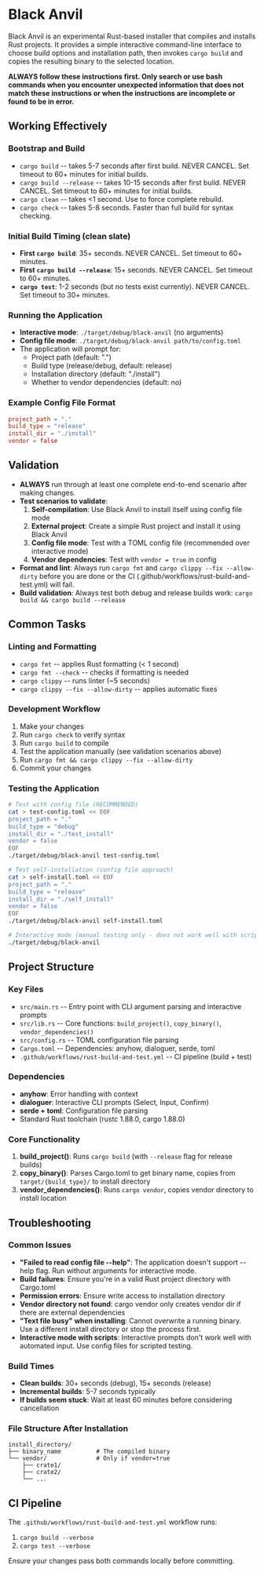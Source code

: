 # Black Anvil 

Black Anvil is an experimental Rust-based installer that compiles and installs Rust projects. It provides a simple interactive command-line interface to choose build options and installation path, then invokes `cargo build` and copies the resulting binary to the selected location.

**ALWAYS follow these instructions first. Only search or use bash commands when you encounter unexpected information that does not match these instructions or when the instructions are incomplete or found to be in error.**

## Working Effectively

### Bootstrap and Build
- `cargo build` -- takes 5-7 seconds after first build. NEVER CANCEL. Set timeout to 60+ minutes for initial builds.
- `cargo build --release` -- takes 10-15 seconds after first build. NEVER CANCEL. Set timeout to 60+ minutes for initial builds.
- `cargo clean` -- takes <1 second. Use to force complete rebuild.
- `cargo check` -- takes 5-8 seconds. Faster than full build for syntax checking.

### Initial Build Timing (clean slate)
- **First `cargo build`**: 35+ seconds. NEVER CANCEL. Set timeout to 60+ minutes.
- **First `cargo build --release`**: 15+ seconds. NEVER CANCEL. Set timeout to 60+ minutes.
- **`cargo test`**: 1-2 seconds (but no tests exist currently). NEVER CANCEL. Set timeout to 30+ minutes.

### Running the Application
- **Interactive mode**: `./target/debug/black-anvil` (no arguments)
- **Config file mode**: `./target/debug/black-anvil path/to/config.toml`
- The application will prompt for:
  - Project path (default: ".")
  - Build type (release/debug, default: release)  
  - Installation directory (default: "./install")
  - Whether to vendor dependencies (default: no)

### Example Config File Format
```toml
project_path = "."
build_type = "release"
install_dir = "./install"
vendor = false
```

## Validation

- **ALWAYS** run through at least one complete end-to-end scenario after making changes.
- **Test scenarios to validate**:
  1. **Self-compilation**: Use Black Anvil to install itself using config file mode
  2. **External project**: Create a simple Rust project and install it using Black Anvil
  3. **Config file mode**: Test with a TOML config file (recommended over interactive mode)
  4. **Vendor dependencies**: Test with `vendor = true` in config
- **Format and lint**: Always run `cargo fmt` and `cargo clippy --fix --allow-dirty` before you are done or the CI (.github/workflows/rust-build-and-test.yml) will fail.
- **Build validation**: Always test both debug and release builds work: `cargo build && cargo build --release`

## Common Tasks

### Linting and Formatting
- `cargo fmt` -- applies Rust formatting (< 1 second)
- `cargo fmt --check` -- checks if formatting is needed
- `cargo clippy` -- runs linter (~5 seconds)
- `cargo clippy --fix --allow-dirty` -- applies automatic fixes

### Development Workflow
1. Make your changes
2. Run `cargo check` to verify syntax
3. Run `cargo build` to compile
4. Test the application manually (see validation scenarios above)
5. Run `cargo fmt && cargo clippy --fix --allow-dirty`
6. Commit your changes

### Testing the Application
```bash
# Test with config file (RECOMMENDED)
cat > test-config.toml << EOF
project_path = "."
build_type = "debug"
install_dir = "./test_install"
vendor = false
EOF
./target/debug/black-anvil test-config.toml

# Test self-installation (config file approach)
cat > self-install.toml << EOF
project_path = "."
build_type = "release"
install_dir = "./self_install"
vendor = false
EOF
./target/debug/black-anvil self-install.toml

# Interactive mode (manual testing only - does not work well with scripted input)
./target/debug/black-anvil
```

## Project Structure

### Key Files
- `src/main.rs` -- Entry point with CLI argument parsing and interactive prompts
- `src/lib.rs` -- Core functions: `build_project()`, `copy_binary()`, `vendor_dependencies()`
- `src/config.rs` -- TOML configuration file parsing
- `Cargo.toml` -- Dependencies: anyhow, dialoguer, serde, toml
- `.github/workflows/rust-build-and-test.yml` -- CI pipeline (build + test)

### Dependencies
- **anyhow**: Error handling with context
- **dialoguer**: Interactive CLI prompts (Select, Input, Confirm)
- **serde + toml**: Configuration file parsing
- Standard Rust toolchain (rustc 1.88.0, cargo 1.88.0)

### Core Functionality
1. **build_project()**: Runs `cargo build` (with `--release` flag for release builds)
2. **copy_binary()**: Parses Cargo.toml to get binary name, copies from `target/{build_type}/` to install directory
3. **vendor_dependencies()**: Runs `cargo vendor`, copies vendor directory to install location

## Troubleshooting

### Common Issues
- **"Failed to read config file --help"**: The application doesn't support --help flag. Run without arguments for interactive mode.
- **Build failures**: Ensure you're in a valid Rust project directory with Cargo.toml
- **Permission errors**: Ensure write access to installation directory
- **Vendor directory not found**: cargo vendor only creates vendor dir if there are external dependencies
- **"Text file busy" when installing**: Cannot overwrite a running binary. Use a different install directory or stop the process first.
- **Interactive mode with scripts**: Interactive prompts don't work well with automated input. Use config files for scripted testing.

### Build Times
- **Clean builds**: 30+ seconds (debug), 15+ seconds (release)
- **Incremental builds**: 5-7 seconds typically
- **If builds seem stuck**: Wait at least 60 minutes before considering cancellation

### File Structure After Installation
```
install_directory/
├── binary_name          # The compiled binary
└── vendor/              # Only if vendor=true
    ├── crate1/
    ├── crate2/
    └── ...
```

## CI Pipeline
The `.github/workflows/rust-build-and-test.yml` workflow runs:
1. `cargo build --verbose`
2. `cargo test --verbose`

Ensure your changes pass both commands locally before committing.